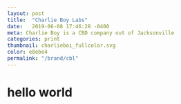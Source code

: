 ```yaml
---
layout: post
title:  "Charlie Boy Labs"
date:   2019-06-08 17:46:28 -0400
meta: Charlie Boy is a CBD company out of Jacksonville
categories: print
thumbnail: charlieboi_fullcolor.svg
color: e8ebe4
permalink: "/brand/cbl"
---
```

# hello world

